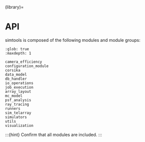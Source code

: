 (library)=

# API

simtools is composed of the following modules and module groups:

```{toctree}
:glob: true
:maxdepth: 1

camera_efficiency
configuration_module
corsika
data_model
db_handler
io_operations
job_execution
array_layout
mc_model
psf_analysis
ray_tracing
runners
sim_telarray
simulators
utils
visualization
```

:::{hint}
Confirm that all modules are included.
:::
